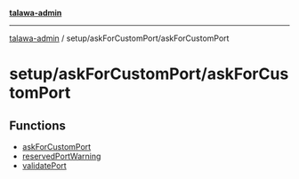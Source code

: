 [**talawa-admin**](../../../README.md)

***

[talawa-admin](../../../README.md) / setup/askForCustomPort/askForCustomPort

# setup/askForCustomPort/askForCustomPort

## Functions

- [askForCustomPort](functions/askForCustomPort.md)
- [reservedPortWarning](functions/reservedPortWarning.md)
- [validatePort](functions/validatePort.md)
